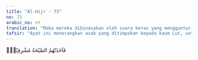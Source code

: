 ```yaml
---
title: "Al-Hijr - 73"
no: 73
arabic_no: ٧٣
translation: "Maka mereka dibinasakan oleh suara keras yang mengguntur, ketika matahari akan terbit."
tafsir: "Ayat ini menerangkan azab yang ditimpakan kepada kaum Lut, untuk menunjukkan akibat perbuatan mereka. Azab itu datang pada dini hari berupa suara halilintar yang menghancurkan kota Sodom. Pada ayat yang lain disebut bahwa azab itu datang pada waktu subuh dan berakhir pada waktu matahari terbit."
---
```


فَاَخَذَتْهُمُ الصَّيْحَةُ مُشْرِقِيْنَۙ
